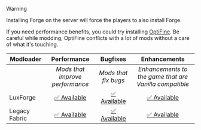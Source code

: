 > [!WARNING]
> Installing Forge on the server will force the players to also install Forge.
>
> If you need performance benefits, you could try installing [OptiFine](https://www.optifine.net/adloadx.php?f=OptiFine_1.6.4_HD_U_C4.jar.). Be careful while modding, OptiFine conflicts with a lot of mods without a care of what it's touching.

| Modloader | Performance | Bugfixes | Enhancements |
| --- | :---: | :---: | :---: |
| | *Mods that improve performance* | *Mods that fix bugs* | *Enhancements to the game that are Vanilla compatible* |
| LuxForge | [✅ Available](forge/optimizations.md) | [✅ Available](forge/fixes.md) | [✅ Available](forge/enhancements.md) |
| Legacy Fabric | [✅ Available](legacy/optimizations.md) | [✅ Available](legacy/fixes.md) | [✅ Available](legacy/enhancements.md) |